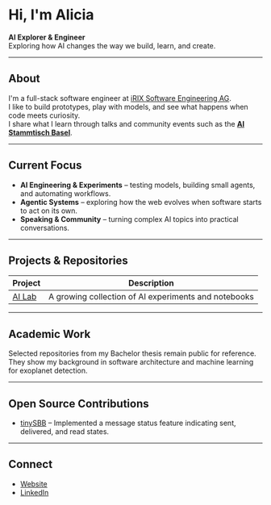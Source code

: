 # Hi, I'm Alicia  
**AI Explorer & Engineer**  
Exploring how AI changes the way we build, learn, and create.

---

## About  
I'm a full-stack software engineer at [iRIX Software Engineering AG](https://irix.ch).  
I like to build prototypes, play with models, and see what happens when code meets curiosity.  
I share what I learn through talks and community events such as the [**AI Stammtisch Basel**](https://www.meetup.com/basel-ai-stammtisch/).

---

## Current Focus  
- **AI Engineering & Experiments** – testing models, building small agents, and automating workflows.  
- **Agentic Systems** – exploring how the web evolves when software starts to act on its own.  
- **Speaking & Community** – turning complex AI topics into practical conversations.

---

## Projects & Repositories  
| Project | Description |
|----------|--------------|
| [AI Lab](https://github.com/AliciaMartinelli/ai-lab) | A growing collection of AI experiments and notebooks |

---

## Academic Work  
Selected repositories from my Bachelor thesis remain public for reference.  
They show my background in software architecture and machine learning for exoplanet detection.

---

## Open Source Contributions  
- [tinySBB](https://github.com/AliciaMartinelli/tinySBB) – Implemented a message status feature indicating sent, delivered, and read states.

---

## Connect  
- [Website](https://aliciamartinelli.com)  
- [LinkedIn](https://www.linkedin.com/in/alicia-martinelli/)

